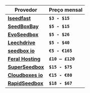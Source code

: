 Provedor | Preço mensal
------------ | -------------
**[Iseedfast](https://iseedfast.com/)** | **`$3 - $15`**
**[SeedBoxBay](http://seedboxbay.com/)** | **`$5 - $15`**
**[EvoSeedbox](http://evoseedbox.com/)** | **`$5 - $26`**
**[Leechdrive](https://www.leechdrive.com/seedbox/)** | **`$5 - $40`**
**[seedbox io](https://seedbox.io/)** | **`€5 - €165`**
**[Feral Hosting](https://www.feralhosting.com/)** | **`£10 — £120`**
**[SuperSeedbox ](http://www.superseedbox.com/seedbox.html)** | **`$15 - $75`**
**[Cloudboxes io](https://cloudboxes.io/)** | **`€15 - €80`**
**[RapidSeedbox](https://www.rapidseedbox.com/)** | **`$18 - $67`**
